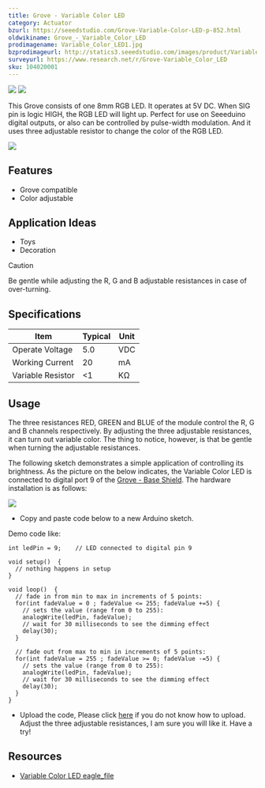 ```yaml
---
title: Grove - Variable Color LED
category: Actuator
bzurl: https://seeedstudio.com/Grove-Variable-Color-LED-p-852.html
oldwikiname: Grove_-_Variable_Color_LED
prodimagename: Variable_Color_LED1.jpg
bzprodimageurl: http://statics3.seeedstudio.com/images/product/Variable Color LED.jpg
surveyurl: https://www.research.net/r/Grove-Variable_Color_LED
sku: 104020001
---
```


![](/https://github.com/SeeedDoc/WikiMigrationSync/raw/master/docs/assets/Grove-Variable_Color_LED/img/Variable_Color_LED1.jpg) ![](/https://github.com/SeeedDoc/WikiMigrationSync/raw/master/docs/assets/Grove-Variable_Color_LED/img/Variable_Color_LED_01.jpg)

This Grove consists of one 8mm RGB LED. It operates at 5V DC. When SIG pin is logic HIGH, the RGB LED will light up. Perfect for use on Seeeduino digital outputs, or also can be controlled by pulse-width modulation. And it uses three adjustable resistor to change the color of the RGB LED.


[![](/https://github.com/SeeedDoc/WikiMigrationSync/raw/master/docs/assets/common/Get_One_Now_Banner.png)](http://www.seeedstudio.com/Grove-Variable-Color-LED-p-852.html)


Features
--------

-   Grove compatible
-   Color adjustable

Application Ideas
-----------------

-   Toys
-   Decoration

<div class="admonition danger">
<p class="admonition-title">Caution</p>
Be gentle while adjusting the R, G and B adjustable resistances in case of over-turning.
</div>

Specifications
-------------

| Item              | Typical | Unit |
|-------------------|---------|------|
| Operate Voltage   | 5.0     | VDC  |
| Working Current   | 20      | mA   |
| Variable Resistor | &lt;1   | KΩ   |

Usage
-----

The three resistances RED, GREEN and BLUE of the module control the R, G and B channels respectively. By adjusting the three adjustable resistances, it can turn out variable color. The thing to notice, however, is that be gentle when turning the adjustable resistances.

The following sketch demonstrates a simple application of controlling its brightness. As the picture on the below indicates, the Variable Color LED is connected to digital port 9 of the [Grove - Base Shield](/Grove-Base_Shield). The hardware installation is as follows:

![](/https://github.com/SeeedDoc/WikiMigrationSync/raw/master/docs/assets/Grove-Variable_Color_LED/img/Grove-Variable_Color_LED.jpg)

-   Copy and paste code below to a new Arduino sketch.

Demo code like:

    int ledPin = 9;    // LED connected to digital pin 9

    void setup()  { 
      // nothing happens in setup 
    } 

    void loop()  { 
      // fade in from min to max in increments of 5 points:
      for(int fadeValue = 0 ; fadeValue <= 255; fadeValue +=5) { 
        // sets the value (range from 0 to 255):
        analogWrite(ledPin, fadeValue);         
        // wait for 30 milliseconds to see the dimming effect    
        delay(30);                            
      } 

      // fade out from max to min in increments of 5 points:
      for(int fadeValue = 255 ; fadeValue >= 0; fadeValue -=5) { 
        // sets the value (range from 0 to 255):
        analogWrite(ledPin, fadeValue);         
        // wait for 30 milliseconds to see the dimming effect    
        delay(30);                            
      } 
    }

-   Upload the code, Please click [here](/Upload_Code) if you do not know how to upload.
    Adjust the three adjustable resistances, I am sure you will like it. Have a try!


Resources
---------

-   [Variable Color LED eagle_file](http://garden.seeedstudio.com/images/4/47/Variable_Color_LED_eagle_file.zip)


<!-- This Markdown file was created from http://www.seeedstudio.com/wiki/Grove_-_Variable_Color_LED -->
